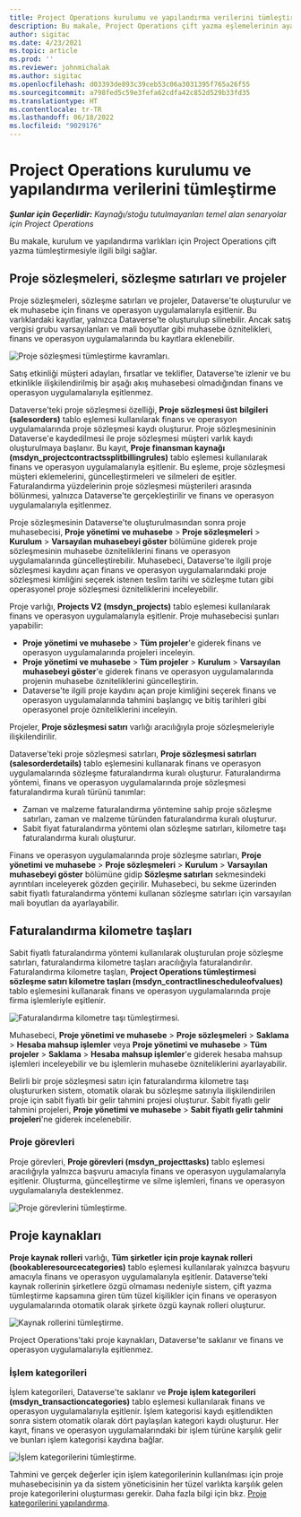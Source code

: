 ```yaml
---
title: Project Operations kurulumu ve yapılandırma verilerini tümleştirme
description: Bu makale, Project Operations çift yazma eşlemelerinin ayarlanması ve yapılandırılması hakkında bilgi sağlar.
author: sigitac
ms.date: 4/23/2021
ms.topic: article
ms.prod: ''
ms.reviewer: johnmichalak
ms.author: sigitac
ms.openlocfilehash: d03393de893c39ceb53c06a3031395f765a26f55
ms.sourcegitcommit: a798fed5c59e3fefa62cdfa42c852d529b33fd35
ms.translationtype: HT
ms.contentlocale: tr-TR
ms.lasthandoff: 06/18/2022
ms.locfileid: "9029176"
---
```

# <a name="project-operations-setup-and-configuration-data-integration"></a>Project Operations kurulumu ve yapılandırma verilerini tümleştirme

_**Şunlar için Geçerlidir:** Kaynağı/stoğu tutulmayanları temel alan senaryolar için Project Operations_

Bu makale, kurulum ve yapılandırma varlıkları için Project Operations çift yazma tümleştirmesiyle ilgili bilgi sağlar.

## <a name="project-contracts-contract-lines-and-projects"></a>Proje sözleşmeleri, sözleşme satırları ve projeler

Proje sözleşmeleri, sözleşme satırları ve projeler, Dataverse'te oluşturulur ve ek muhasebe için finans ve operasyon uygulamalarıyla eşitlenir. Bu varlıklardaki kayıtlar, yalnızca Dataverse'te oluşturulup silinebilir. Ancak satış vergisi grubu varsayılanları ve mali boyutlar gibi muhasebe öznitelikleri, finans ve operasyon uygulamalarında bu kayıtlara eklenebilir.

  ![Proje sözleşmesi tümleştirme kavramları.](./media/1ProjectContract.jpg)

Satış etkinliği müşteri adayları, fırsatlar ve teklifler, Dataverse'te izlenir ve bu etkinlikle ilişkilendirilmiş bir aşağı akış muhasebesi olmadığından finans ve operasyon uygulamalarıyla eşitlenmez.

Dataverse'teki proje sözleşmesi özelliği, **Proje sözleşmesi üst bilgileri (salesorders)** tablo eşlemesi kullanılarak finans ve operasyon uygulamalarında proje sözleşmesi kaydı oluşturur. Proje sözleşmesininin Dataverse'e kaydedilmesi ile proje sözleşmesi müşteri varlık kaydı oluşturulmaya başlanır. Bu kayıt, **Proje finansman kaynağı (msdyn\_projectcontractssplitbillingrules)** tablo eşlemesi kullanılarak finans ve operasyon uygulamalarıyla eşitlenir. Bu eşleme, proje sözleşmesi müşteri eklemelerini, güncelleştirmeleri ve silmeleri de eşitler. Faturalandırma yüzdelerinin proje sözleşmesi müşterileri arasında bölünmesi, yalnızca Dataverse'te gerçekleştirilir ve finans ve operasyon uygulamalarıyla eşitlenmez.

Proje sözleşmesinin Dataverse'te oluşturulmasından sonra proje muhasebecisi, **Proje yönetimi ve muhasebe** > **Proje sözleşmeleri** > **Kurulum** > **Varsayılan muhasebeyi göster** bölümüne giderek proje sözleşmesinin muhasebe özniteliklerini finans ve operasyon uygulamalarında güncelleştirebilir. Muhasebeci, Dataverse'te ilgili proje sözleşmesi kaydını açan finans ve operasyon uygulamalarındaki proje sözleşmesi kimliğini seçerek istenen teslim tarihi ve sözleşme tutarı gibi operasyonel proje sözleşmesi özniteliklerini inceleyebilir.

Proje varlığı, **Projects V2 (msdyn\_projects)** tablo eşlemesi kullanılarak finans ve operasyon uygulamalarıyla eşitlenir. Proje muhasebecisi şunları yapabilir:

  - **Proje yönetimi ve muhasebe** > **Tüm projeler**'e giderek finans ve operasyon uygulamalarında projeleri inceleyin. 
  - **Proje yönetimi ve muhasebe** > **Tüm projeler** > **Kurulum** > **Varsayılan muhasebeyi göster**'e giderek finans ve operasyon uygulamalarında projenin muhasebe özniteliklerini güncelleştirin.  
  - Dataverse'te ilgili proje kaydını açan proje kimliğini seçerek finans ve operasyon uygulamalarında tahmini başlangıç ve bitiş tarihleri gibi operasyonel proje özniteliklerini inceleyin.

Projeler, **Proje sözleşmesi satırı** varlığı aracılığıyla proje sözleşmeleriyle ilişkilendirilir.

Dataverse'teki proje sözleşmesi satırları, **Proje sözleşmesi satırları (salesorderdetails)** tablo eşlemesini kullanarak finans ve operasyon uygulamalarında sözleşme faturalandırma kuralı oluşturur. Faturalandırma yöntemi, finans ve operasyon uygulamalarında proje sözleşmesi faturalandırma kuralı türünü tanımlar:

  - Zaman ve malzeme faturalandırma yöntemine sahip proje sözleşme satırları, zaman ve malzeme türünden faturalandırma kuralı oluşturur.
  - Sabit fiyat faturalandırma yöntemi olan sözleşme satırları, kilometre taşı faturalandırma kuralı oluşturur.

Finans ve operasyon uygulamalarında proje sözleşme satırları, **Proje yönetimi ve muhasebe** > **Proje sözleşmeleri** > **Kurulum** > **Varsayılan muhasebeyi göster** bölümüne gidip **Sözleşme satırları** sekmesindeki ayrıntıları inceleyerek gözden geçirilir. Muhasebeci, bu sekme üzerinden sabit fiyatlı faturalandırma yöntemi kullanan sözleşme satırları için varsayılan mali boyutları da ayarlayabilir.

## <a name="billing-milestones"></a>Faturalandırma kilometre taşları

Sabit fiyatlı faturalandırma yöntemi kullanılarak oluşturulan proje sözleşme satırları, faturalandırma kilometre taşları aracılığıyla faturalandırılır. Faturalandırma kilometre taşları, **Project Operations tümleştirmesi sözleşme satırı kilometre taşları (msdyn\_contractlinescheduleofvalues)** tablo eşlemesini kullanarak finans ve operasyon uygulamalarında proje firma işlemleriyle eşitlenir.

  ![Faturalandırma kilometre taşı tümleştirmesi.](./media/2Milestones.jpg)

Muhasebeci, **Proje yönetimi ve muhasebe** > **Proje sözleşmeleri** > **Saklama** > **Hesaba mahsup işlemler** veya **Proje yönetimi ve muhasebe** > **Tüm projeler** > **Saklama** > **Hesaba mahsup işlemler**'e giderek hesaba mahsup işlemleri inceleyebilir ve bu işlemlerin muhasebe özniteliklerini ayarlayabilir.

Belirli bir proje sözleşmesi satırı için faturalandırma kilometre taşı oluştururken sistem, otomatik olarak bu sözleşme satırıyla ilişkilendirilen proje için sabit fiyatlı bir gelir tahmini projesi oluşturur. Sabit fiyatlı gelir tahmini projeleri, **Proje yönetimi ve muhasebe** > **Sabit fiyatlı gelir tahmini projeleri**'ne giderek incelenebilir.

### <a name="project-tasks"></a>Proje görevleri

Proje görevleri, **Proje görevleri (msdyn\_projecttasks)** tablo eşlemesi aracılığıyla yalnızca başvuru amacıyla finans ve operasyon uygulamalarıyla eşitlenir. Oluşturma, güncelleştirme ve silme işlemleri, finans ve operasyon uygulamalarıyla desteklenmez.

  ![Proje görevlerini tümleştirme.](./media/3Tasks.jpg)

## <a name="project-resources"></a>Proje kaynakları

**Proje kaynak rolleri** varlığı, **Tüm şirketler için proje kaynak rolleri (bookableresourcecategories)** tablo eşlemesi kullanılarak yalnızca başvuru amacıyla finans ve operasyon uygulamalarıyla eşitlenir. Dataverse'teki kaynak rollerinin şirketlere özgü olmaması nedeniyle sistem, çift yazma tümleştirme kapsamına giren tüm tüzel kişilikler için finans ve operasyon uygulamalarında otomatik olarak şirkete özgü kaynak rolleri oluşturur.

![Kaynak rollerini tümleştirme.](./media/5Resources.jpg)

Project Operations'taki proje kaynakları, Dataverse'te saklanır ve finans ve operasyon uygulamalarıyla eşitlenmez.

### <a name="transaction-categories"></a>İşlem kategorileri

İşlem kategorileri, Dataverse'te saklanır ve **Proje işlem kategorileri (msdyn\_transactioncategories)** tablo eşlemesi kullanılarak finans ve operasyon uygulamalarıyla eşitlenir. İşlem kategorisi kaydı eşitlendikten sonra sistem otomatik olarak dört paylaşılan kategori kaydı oluşturur. Her kayıt, finans ve operasyon uygulamalarındaki bir işlem türüne karşılık gelir ve bunları işlem kategorisi kaydına bağlar.

![İşlem kategorilerini tümleştirme.](./media/4TransactionCategories.jpg)

Tahmini ve gerçek değerler için işlem kategorilerinin kullanılması için proje muhasebecisinin ya da sistem yöneticisinin her tüzel varlıkta karşılık gelen proje kategorilerini oluşturması gerekir. Daha fazla bilgi için bkz. [Proje kategorilerini yapılandırma](../project-accounting/configure-project-categories.md).
